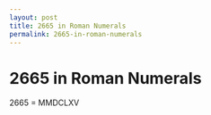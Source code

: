 ```yaml
---
layout: post
title: 2665 in Roman Numerals
permalink: 2665-in-roman-numerals
---
```


# 2665 in Roman Numerals

2665 = MMDCLXV
